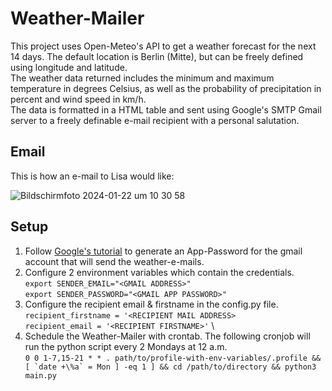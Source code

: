 # Weather-Mailer

This project uses Open-Meteo's API to get a weather forecast for the next 14 days.  The default location is Berlin (Mitte), but can be freely defined using longitude and latitude. \
The weather data returned includes the minimum and maximum temperature in degrees Celsius, as well as the probability of precipitation in percent and wind speed in km/h. \
The data is formatted in a HTML table and sent using Google's SMTP Gmail server to a freely definable e-mail recipient with a personal salutation.

## Email
This is how an e-mail to Lisa would like:

![Bildschirmfoto 2024-01-22 um 10 30 58](https://github.com/esteinbring/Weather-Mailer/assets/157313872/a8825ce7-4dcc-4d4c-ad23-763d6208a348)

## Setup 
1. Follow [Google's tutorial](https://support.google.com/mail/answer/185833?hl=en) to generate an App-Password for the gmail account that will send the weather-e-mails. 
2. Configure 2 environment variables which contain the credentials. \
   ```export SENDER_EMAIL="<GMAIL ADDRESS>"``` \
   ```export SENDER_PASSWORD="<GMAIL APP PASSWORD>"```
3. Configure the recipient email & firstname in the config.py file. \
   ```recipient_firstname = '<RECIPIENT MAIL ADDRESS>``` \
   ```recipient_email = '<RECIPIENT FIRSTNAME>'``` \
4. Schedule the Weather-Mailer with crontab. The following cronjob will run the python script every 2 Mondays at 12 a.m. \
```0 0 1-7,15-21 * * . path/to/profile-with-env-variables/.profile && [ `date +\%a` = Mon ] -eq 1 ] && cd /path/to/directory && python3 main.py```
